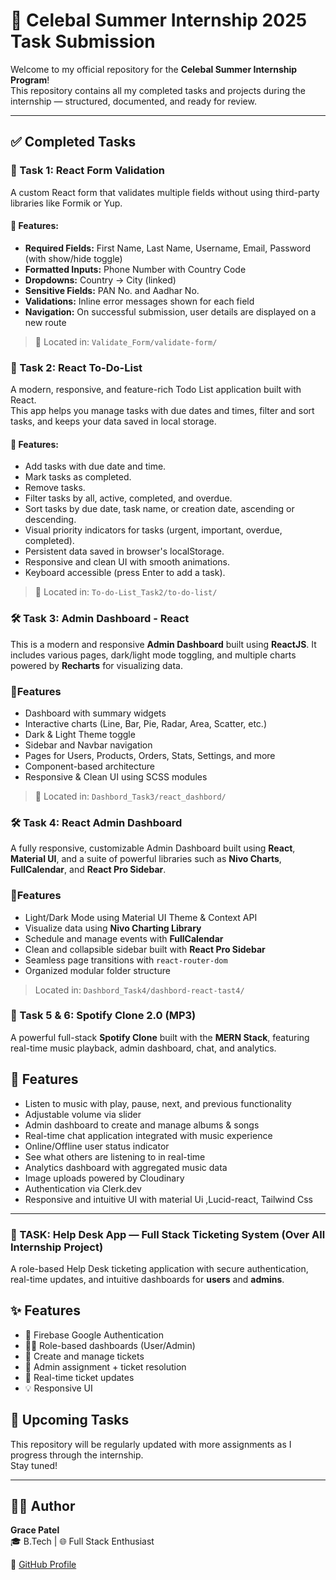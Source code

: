# 🎯 Celebal Summer Internship 2025 Task Submission

Welcome to my official repository for the **Celebal Summer Internship Program**!  
This repository contains all my completed tasks and projects during the internship — structured, documented, and ready for review.

---

## ✅ Completed Tasks

### 📌 Task 1: React Form Validation

A custom React form that validates multiple fields without using third-party libraries like Formik or Yup.

#### 🧩 Features:
- **Required Fields:** First Name, Last Name, Username, Email, Password (with show/hide toggle)
- **Formatted Inputs:** Phone Number with Country Code
- **Dropdowns:** Country → City (linked)
- **Sensitive Fields:** PAN No. and Aadhar No.
- **Validations:** Inline error messages shown for each field
- **Navigation:** On successful submission, user details are displayed on a new route
> 📁 Located in: `Validate_Form/validate-form/`
### 📌 Task 2: React To-Do-List

A modern, responsive, and feature-rich Todo List application built with React.  
This app helps you manage tasks with due dates and times, filter and sort tasks, and keeps your data saved in local storage.

#### 🧩 Features:
- Add tasks with due date and time.
- Mark tasks as completed.
- Remove tasks.
- Filter tasks by all, active, completed, and overdue.
- Sort tasks by due date, task name, or creation date, ascending or descending.
- Visual priority indicators for tasks (urgent, important, overdue, completed).
- Persistent data saved in browser's localStorage.
- Responsive and clean UI with smooth animations.
- Keyboard accessible (press Enter to add a task).
> 📁 Located in: `To-do-List_Task2/to-do-list/`

### 🛠️ Task 3: Admin Dashboard - React

This is a modern and responsive **Admin Dashboard** built using **ReactJS**. It includes various pages, dark/light mode toggling, and multiple charts powered by **Recharts** for visualizing data.

###  🧩Features

-  Dashboard with summary widgets
-  Interactive charts (Line, Bar, Pie, Radar, Area, Scatter, etc.)
-  Dark & Light Theme toggle
-  Sidebar and Navbar navigation
-  Pages for Users, Products, Orders, Stats, Settings, and more
-  Component-based architecture
-  Responsive & Clean UI using SCSS modules
>  📁 Located in: `Dashbord_Task3/react_dashbord/`

###  🛠️ Task 4: React Admin Dashboard

A fully responsive, customizable Admin Dashboard built using **React**, **Material UI**, and a suite of powerful libraries such as **Nivo Charts**, **FullCalendar**, and **React Pro Sidebar**.

###  🧩Features

- Light/Dark Mode using Material UI Theme & Context API
- Visualize data using **Nivo Charting Library**
- Schedule and manage events with **FullCalendar**
- Clean and collapsible sidebar built with **React Pro Sidebar**
- Seamless page transitions with `react-router-dom`
- Organized modular folder structure
> Located in: `Dashbord_Task4/dashbord-react-tast4/`


### 🎵 Task 5 & 6: Spotify Clone 2.0 (MP3)

A powerful full-stack **Spotify Clone** built with the **MERN Stack**, featuring real-time music playback, admin dashboard, chat, and analytics.

## 🚀 Features

- Listen to music with play, pause, next, and previous functionality
- Adjustable volume via slider
- Admin dashboard to create and manage albums & songs
- Real-time chat application integrated with music experience
- Online/Offline user status indicator
- See what others are listening to in real-time
- Analytics dashboard with aggregated music data
- Image uploads powered by Cloudinary
- Authentication via Clerk.dev
- Responsive and intuitive UI with material Ui ,Lucid-react, Tailwind Css
  

---


### 🎯 TASK:  Help Desk App — Full Stack Ticketing System (Over All Internship Project)

A role-based Help Desk ticketing application with secure authentication, real-time updates, and intuitive dashboards for **users** and **admins**.
## ✨ Features

- 🔐 Firebase Google Authentication
- 🧑‍💼 Role-based dashboards (User/Admin)
- 📝 Create and manage tickets
- 🎯 Admin assignment + ticket resolution
- 💬 Real-time ticket updates
- 💡 Responsive UI


## 📌 Upcoming Tasks

This repository will be regularly updated with more assignments as I progress through the internship.  
Stay tuned!





---

## 🙋‍♀️ Author

**Grace Patel**  
🎓 B.Tech | 🌐 Full Stack Enthusiast  

🔗 [GitHub Profile](https://github.com/grasyPatel)
